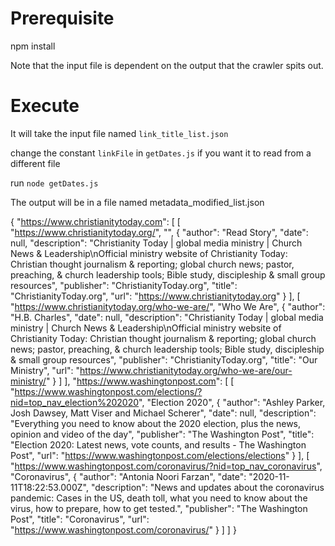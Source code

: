 # Prerequisite

npm install

Note that the input file is dependent on the output that the crawler spits out.

# Execute 
It will take the input file named `link_title_list.json`

change the constant `linkFile` in `getDates.js` if you want it to read from a different file

run `node getDates.js`


The output will be in a file named metadata_modified_list.json


{
    "https://www.christianitytoday.com": [
        [
            "https://www.christianitytoday.org/",
            "",
            {
                "author": "Read Story",
                "date": null,
                "description": "Christianity Today | global media ministry | Church News & Leadership\nOfficial ministry website of Christianity Today: Christian thought journalism & reporting; global church news; pastor, preaching, & church leadership tools; Bible study, discipleship & small group resources",
                "publisher": "ChristianityToday.org",
                "title": "ChristianityToday.org",
                "url": "https://www.christianitytoday.org"
            }
        ],
        [
            "https://www.christianitytoday.org/who-we-are/",
            "Who We Are",
            {
                "author": "H.B. Charles",
                "date": null,
                "description": "Christianity Today | global media ministry | Church News & Leadership\nOfficial ministry website of Christianity Today: Christian thought journalism & reporting; global church news; pastor, preaching, & church leadership tools; Bible study, discipleship & small group resources",
                "publisher": "ChristianityToday.org",
                "title": "Our Ministry",
                "url": "https://www.christianitytoday.org/who-we-are/our-ministry/"
            }
        ]
    ],
    "https://www.washingtonpost.com": [
        [
            "https://www.washingtonpost.com/elections/?nid=top_nav_election%202020",
            "Election 2020",
            {
                "author": "Ashley Parker, Josh Dawsey, Matt Viser and Michael Scherer",
                "date": null,
                "description": "Everything you need to know about the 2020 election, plus the news, opinion and video of the day",
                "publisher": "The Washington Post",
                "title": "Election 2020: Latest news, vote counts, and results - The Washington Post",
                "url": "https://www.washingtonpost.com/elections/elections"
            }
        ],
        [
            "https://www.washingtonpost.com/coronavirus/?nid=top_nav_coronavirus",
            "Coronavirus",
            {
                "author": "Antonia Noori Farzan",
                "date": "2020-11-11T18:22:53.000Z",
                "description": "News and updates about the coronavirus pandemic: Cases in the US, death toll, what you need to know about the virus, how to prepare, how to get tested.",
                "publisher": "The Washington Post",
                "title": "Coronavirus",
                "url": "https://www.washingtonpost.com/coronavirus/"
            }
        ]
    ]
}